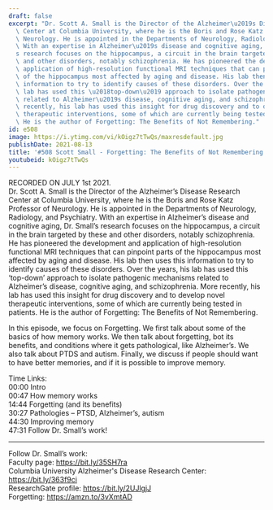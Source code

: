 ```yaml
---
draft: false
excerpt: "Dr. Scott A. Small is the Director of the Alzheimer\u2019s Disease Research\
  \ Center at Columbia University, where he is the Boris and Rose Katz Professor of\
  \ Neurology. He is appointed in the Departments of Neurology, Radiology, and Psychiatry.\
  \ With an expertise in Alzheimer\u2019s disease and cognitive aging, Dr. Small\u2019\
  s research focuses on the hippocampus, a circuit in the brain targeted by these\
  \ and other disorders, notably schizophrenia. He has pioneered the development and\
  \ application of high-resolution functional MRI techniques that can pinpoint parts\
  \ of the hippocampus most affected by aging and disease. His lab then uses this\
  \ information to try to identify causes of these disorders. Over the years, his\
  \ lab has used this \u2018top-down\u2019 approach to isolate pathogenic mechanisms\
  \ related to Alzheimer\u2019s disease, cognitive aging, and schizophrenia. More\
  \ recently, his lab has used this insight for drug discovery and to develop novel\
  \ therapeutic interventions, some of which are currently being tested in patients.\
  \ He is the author of Forgetting: The Benefits of Not Remembering."
id: e508
image: https://i.ytimg.com/vi/kOigz7tTwQs/maxresdefault.jpg
publishDate: 2021-08-13
title: '#508 Scott Small - Forgetting: The Benefits of Not Remembering'
youtubeid: kOigz7tTwQs
---
```

RECORDED ON JULY 1st 2021.  
Dr. Scott A. Small is the Director of the Alzheimer’s Disease Research Center at Columbia University, where he is the Boris and Rose Katz Professor of Neurology. He is appointed in the Departments of Neurology, Radiology, and Psychiatry. With an expertise in Alzheimer’s disease and cognitive aging, Dr. Small’s research focuses on the hippocampus, a circuit in the brain targeted by these and other disorders, notably schizophrenia. He has pioneered the development and application of high-resolution functional MRI techniques that can pinpoint parts of the hippocampus most affected by aging and disease. His lab then uses this information to try to identify causes of these disorders. Over the years, his lab has used this ‘top-down’ approach to isolate pathogenic mechanisms related to Alzheimer’s disease, cognitive aging, and schizophrenia. More recently, his lab has used this insight for drug discovery and to develop novel therapeutic interventions, some of which are currently being tested in patients. He is the author of Forgetting: The Benefits of Not Remembering.

In this episode, we focus on Forgetting. We first talk about some of the basics of how memory works. We then talk about forgetting, bot its benefits, and conditions where it gets pathological, like Alzheimer’s. We also talk about PTDS and autism. Finally, we discuss if people should want to have better memories, and if it is possible to improve memory.

Time Links:  
00:00  Intro  
00:47  How memory works  
14:44  Forgetting (and its benefits)  
30:27  Pathologies – PTSD, Alzheimer’s, autism  
44:30  Improving memory  
47:31  Follow Dr. Small’s work!

---

Follow Dr. Small’s work:  
Faculty page: https://bit.ly/35SH7ra  
Columbia University Alzheimer's Disease Research Center: https://bit.ly/363f9ci  
ResearchGate profile: https://bit.ly/2UJlgjJ  
Forgetting: https://amzn.to/3vXmtAD

